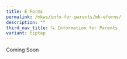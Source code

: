 ```yaml
---
title: E Forms
permalink: /mkws/info-for-parents/mk-eforms/
description: ""
third_nav_title: 🔍 Information for Parents
variant: tiptap
---
```

Coming Soon